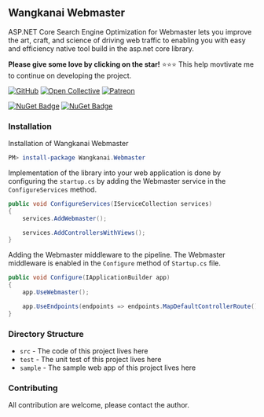 ## Wangkanai Webmaster

ASP.NET Core Search Engine Optimization for Webmaster lets you improve the art, craft, and science of driving web
traffic to enabling you with easy and efficiency native tool build in the asp.net core library.

**Please give some love by clicking on the star!** :star::star::star: This help movtivate me to continue on developing
the project.

[![GitHub](https://img.shields.io/github/license/wangkanai/webmaster)](https://github.com/wangkanai/webmaster/blob/master/LICENSE)
[![Open Collective](https://img.shields.io/badge/open%20collective-support%20me-3385FF.svg)](https://opencollective.com/wangkanai)
[![Patreon](https://img.shields.io/badge/patreon-support%20me-d9643a.svg)](https://www.patreon.com/wangkanai)

[![NuGet Badge](https://buildstats.info/nuget/wangkanai.Webmaster)](https://www.nuget.org/packages/wangkanai.Webmaster)
[![NuGet Badge](https://buildstats.info/nuget/wangkanai.Webmaster?includePreReleases=true)](https://www.nuget.org/packages/wangkanai.Webmaster)

### Installation

Installation of Wangkanai Webmaster

```powershell
PM> install-package Wangkanai.Webmaster
```

Implementation of the library into your web application is done by configuring the `startup.cs` by adding the Webmaster
service in the `ConfigureServices` method.

```csharp
public void ConfigureServices(IServiceCollection services)
{
    services.AddWebmaster();

    services.AddControllersWithViews();
}
```

Adding the Webmaster middleware to the pipeline. The Webmaster middleware is enabled in the `Configure` method
of `Startup.cs` file.

```csharp
public void Configure(IApplicationBuilder app)
{
    app.UseWebmaster();

    app.UseEndpoints(endpoints => endpoints.MapDefaultControllerRoute());
}
```

### Directory Structure

- `src` - The code of this project lives here
- `test` - The unit test of this project lives here
- `sample` - The sample web app of this project lives here

### Contributing

All contribution are welcome, please contact the author.
